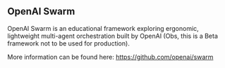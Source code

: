 ## OpenAI Swarm

OpenAI Swarm is an educational framework exploring ergonomic, lightweight multi-agent orchestration built by OpenAI (Obs, this is a Beta framework not to be used for production).

More information can be found here: https://github.com/openai/swarm
